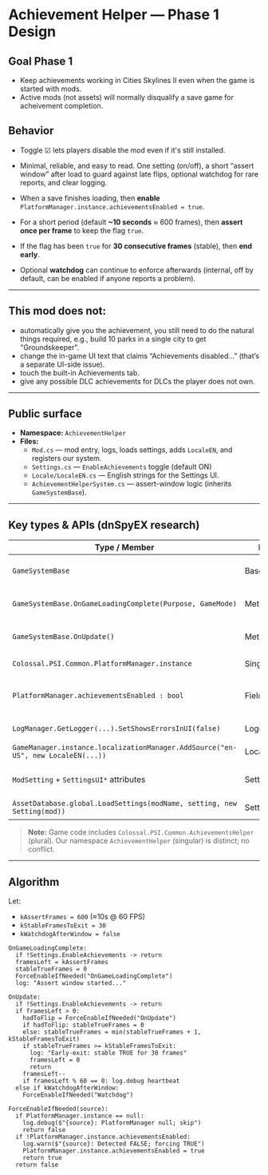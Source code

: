 # Achievement Helper — Phase 1 Design

## Goal Phase 1
- Keep achievements working in Cities Skylines II even when the game is started with mods.
- Active mods (not assets) will normally disqualify a save game for acheivement completion.


## Behavior
- Toggle ☑ lets players disable the mod even if it's still installed.
- Minimal, reliable, and easy to read. One setting (on/off), a short “assert window” after load to guard against late flips, optional watchdog for rare reports, and clear logging.

- When a save finishes loading, then **enable** `PlatformManager.instance.achievementsEnabled = true`.
- For a short period (default **~10 seconds** ≈ 600 frames), then **assert once per frame** to keep the flag `true`.
- If the flag has been `true` for **30 consecutive frames** (stable), then **end early**.
- Optional **watchdog** can continue to enforce afterwards (internal, off by default, can be enabled if anyone reports a problem).


---

## This mod does not:
- automatically give you the achievement, you still need to do the natural things required, e.g., build 10 parks in a single city to get "Groundskeeper".
- change the in-game UI text that claims “Achievements disabled…” (that’s a separate UI-side issue).
- touch the built-in Achievements tab.
- give any possible DLC achievements for DLCs the player does not own.

---

## Public surface

- **Namespace:** `AchievementHelper`
- **Files:**
  - `Mod.cs` — mod entry, logs, loads settings, adds `LocaleEN`, and registers our system.
  - `Settings.cs` — `EnableAchievements` toggle (default ON)
  - `Locale/LocaleEN.cs` — English strings for the Settings UI.
  - `AchievementHelperSystem.cs` — assert-window logic (inherits `GameSystemBase`).

---

## Key types & APIs (dnSpyEX research)

| Type / Member | Kind | Why we use it |
|---|---|---|
| `GameSystemBase` | Base class | to hook game lifecycle and `OnUpdate()`. |
| `GameSystemBase.OnGameLoadingComplete(Purpose, GameMode)` | Method | Best moment to start short assert window. |
| `GameSystemBase.OnUpdate()` | Method | Runs every frame; we enforce during the window. |
| `Colossal.PSI.Common.PlatformManager.instance` | Singleton | Holds `achievementsEnabled` |
| `PlatformManager.achievementsEnabled : bool` | Field/prop | single flag that disables/enables achievements backends. |
| `LogManager.GetLogger(...).SetShowsErrorsInUI(false)` | Logging | Traceable uses \Logs\modName.log |
| `GameManager.instance.localizationManager.AddSource("en-US", new LocaleEN(...))` | Localization | Register English strings. |
| `ModSetting` + `SettingsUI*` attributes | Settings UI | Build the toggle & About info without custom UI. |
| `AssetDatabase.global.LoadSettings(modName, setting, new Setting(mod))` | Settings | Persist user settings between sessions. |

> **Note:** Game code includes `Colossal.PSI.Common.AchievementsHelper` (plural). Our namespace `AchievementHelper` (singular) is distinct; no conflict.

---

## Algorithm

Let:
- `kAssertFrames = 600` (≈10s @ 60 FPS)
- `kStableFramesToExit = 30`
- `kWatchdogAfterWindow = false`

```text
OnGameLoadingComplete:
  if !Settings.EnableAchievements -> return
  framesLeft = kAssertFrames
  stableTrueFrames = 0
  ForceEnableIfNeeded("OnGameLoadingComplete")
  log: "Assert window started..."

OnUpdate:
  if !Settings.EnableAchievements -> return
  if framesLeft > 0:
    hadToFlip = ForceEnableIfNeeded("OnUpdate")
    if hadToFlip: stableTrueFrames = 0
    else: stableTrueFrames = min(stableTrueFrames + 1, kStableFramesToExit)
    if stableTrueFrames >= kStableFramesToExit:
      log: "Early-exit: stable TRUE for 30 frames"
      framesLeft = 0
      return
    framesLeft--
    if framesLeft % 60 == 0: log.debug heartbeat
  else if kWatchdogAfterWindow:
    ForceEnableIfNeeded("Watchdog")

ForceEnableIfNeeded(source):
  if PlatformManager.instance == null:
    log.debug($"{source}: PlatformManager null; skip")
    return false
  if !PlatformManager.instance.achievementsEnabled:
    log.warn($"{source}: Detected FALSE; forcing TRUE")
    PlatformManager.instance.achievementsEnabled = true
    return true
  return false

